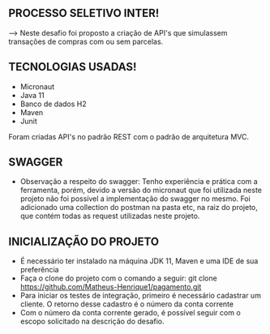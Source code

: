 ## PROCESSO SELETIVO INTER!

--> Neste desafio foi proposto a criação de API's que simulassem transações de compras com ou sem parcelas.

## TECNOLOGIAS USADAS!
- Micronaut
- Java 11
- Banco de dados H2
- Maven
- Junit

Foram criadas API's no padrão REST com o padrão de arquitetura MVC.

## SWAGGER
- Observação a respeito do swagger:
  Tenho experiência e prática com a ferramenta, porém, devido a versão do micronaut que foi utilizada neste projeto não foi possível a implementação do swagger no mesmo.
  Foi adicionado uma collection do postman na pasta etc, na raiz do projeto, que contém todas as request utilizadas neste projeto.

## INICIALIZAÇÃO DO PROJETO

- É necessário ter instalado na máquina JDK 11, Maven e uma IDE de sua preferência 
- Faça o clone do projeto com o comando a seguir:
  git clone https://github.com/Matheus-Henrique1/pagamento.git
- Para iniciar os testes de integração, primeiro é necessário cadastrar um cliente. O retorno desse cadastro é o número da conta corrente
- Com o número da conta corrente gerado, é possível seguir com o escopo solicitado na descrição do desafio.


  






